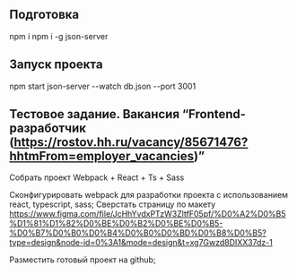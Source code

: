 ## Подготовка
npm i
npm i -g json-server

## Запуск проекта 

npm start
json-server --watch db.json --port 3001

## Тестовое задание. Вакансия “Frontend-разработчик (https://rostov.hh.ru/vacancy/85671476?hhtmFrom=employer_vacancies)”

Собрать проект Webpack + React + Ts + Sass

Сконфигурировать webpack для разработки проекта с использованием react, typescript, sass;
Сверстать страницу по макету https://www.figma.com/file/JcHhYvdxPTzW3ZltfF05pf/%D0%A2%D0%B5%D1%81%D1%82%D0%BE%D0%B2%D0%BE%D0%B5-%D0%B7%D0%B0%D0%B4%D0%B0%D0%BD%D0%B8%D0%B5?type=design&node-id=0%3A1&mode=design&t=xg7Gwzd8DIXX37dz-1

Разместить готовый проект на github;